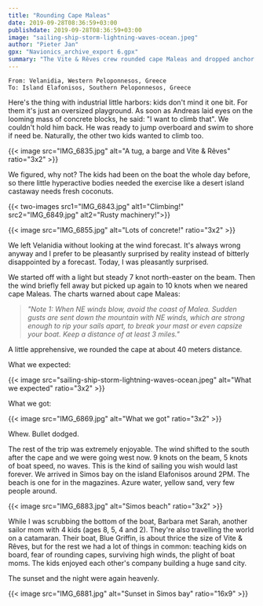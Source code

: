 ```yaml
---
title: "Rounding Cape Maleas"
date: 2019-09-28T08:36:59+03:00
publishdate: 2019-09-28T08:36:59+03:00
image: "sailing-ship-storm-lightning-waves-ocean.jpeg"
author: "Pieter Jan"
gpx: "Navionics_archive_export 6.gpx"
summary: "The Vite & Rêves crew rounded cape Maleas and dropped anchor at Elafonisos beach."
---
```


`From: Velanidia, Western Peloponnesos, Greece`<br/>
`To: Island Elafonisos, Southern Peloponnesos, Greece`

Here's the thing with industrial little harbors: kids don't mind it one bit. For them it's just an oversized playground. As soon as Andreas laid eyes on the looming mass of concrete blocks, he said: "I want to climb that". We couldn't hold him back. He was ready to jump overboard and swim to shore if need be. Naturally, the other two kids wanted to climb too.

{{< image src="IMG_6835.jpg" alt="A tug, a barge and Vite & Rêves" ratio="3x2" >}}

We figured, why not? The kids had been on the boat the whole day before, so there little hyperactive bodies needed the exercise like a desert island castaway needs fresh coconuts.

{{< two-images src1="IMG_6843.jpg" alt1="Climbing!" src2="IMG_6849.jpg" alt2="Rusty machinery!">}}

{{< image src="IMG_6855.jpg" alt="Lots of concrete!" ratio="3x2" >}}

We left Velanidia without looking at the wind forecast. It's always wrong anyway and I prefer to be pleasantly surprised by reality instead of bitterly disappointed by a forecast. Today, I was pleasantly surprised.

We started off with a light but steady 7 knot north-easter on the beam. Then the wind briefly fell away but picked up again to 10 knots when we neared cape Maleas. The charts warned about cape Maleas:

> _"Note 1: When NE winds blow, avoid the coast of Malea. Sudden gusts are sent down the mountain with NE winds, which are strong enough to rip your sails apart, to break your mast or even capsize your boat. Keep a distance of at least 3 miles."_

A little apprehensive, we rounded the cape at about 40 meters distance.

What we expected:

{{< image src="sailing-ship-storm-lightning-waves-ocean.jpeg" alt="What we expected" ratio="3x2" >}}

What we got:

{{< image src="IMG_6869.jpg" alt="What we got" ratio="3x2" >}}

Whew. Bullet dodged.

The rest of the trip was extremely enjoyable. The wind shifted to the south after the cape and we were going west now. 9 knots on the beam, 5 knots of boat speed, no waves. This is the kind of sailing you wish would last forever. We arrived in Simos bay on the island Elafonisos around 2PM. The beach is one for in the magazines. Azure water, yellow sand, very few people around.

{{< image src="IMG_6883.jpg" alt="Simos beach" ratio="3x2" >}}

While I was scrubbing the bottom of the boat, Barbara met Sarah, another sailor mom with 4 kids (ages 8, 5, 4 and 2). They're also travelling the world on a catamaran. Their boat, Blue Griffin, is about thrice the size of Vite & Rêves, but for the rest we had a lot of things in common: teaching kids on board, fear of rounding capes, surviving high winds, the plight of boat moms. The kids enjoyed each other's company building a huge sand city.

The sunset and the night were again heavenly.

{{< image src="IMG_6881.jpg" alt="Sunset in Simos bay" ratio="16x9" >}}
